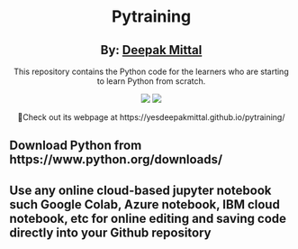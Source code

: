 <div align="center">
  <h1>Pytraining</h1>
  <h2>By: <a href="https://github.com/yesdeepakmittal"target="_blank">Deepak Mittal</a> </h2>
  <p>This repository contains the Python code for the learners who are starting to learn Python from scratch.</p>
  <a href="https://github.com/yesdeepakmittal"target="_blank"><img src="https://img.shields.io/github/followers/yesdeepakmittal?style=social"></a>
  <a href="https://twitter.com/yesdeepakmittal"target="_blank"><img src="https://img.shields.io/twitter/follow/yesdeepakmittal?style=social"></a>
  <p>📌Check out its webpage at https://yesdeepakmittal.github.io/pytraining/</p>
    </div>
<div>
  <h2>Download Python from https://www.python.org/downloads/</h2>
  <h2>Use any online cloud-based jupyter notebook such Google Colab, Azure notebook, IBM cloud notebook, etc for online editing and saving code directly into your Github repository</h2>
